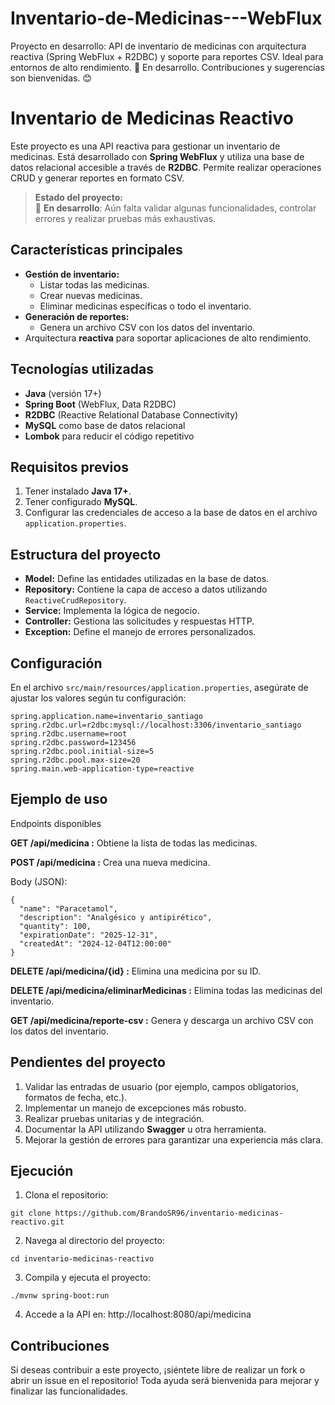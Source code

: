 # Inventario-de-Medicinas---WebFlux
Proyecto en desarrollo: API de inventario de medicinas con arquitectura reactiva (Spring WebFlux + R2DBC) y soporte para reportes CSV. Ideal para entornos de alto rendimiento. 🚀 En desarrollo. Contribuciones y sugerencias son bienvenidas. 😊

# Inventario de Medicinas Reactivo

Este proyecto es una API reactiva para gestionar un inventario de medicinas. Está desarrollado con **Spring WebFlux** y utiliza una base de datos relacional accesible a través de **R2DBC**. Permite realizar operaciones CRUD y generar reportes en formato CSV.

> **Estado del proyecto:**  
> 🚧 **En desarrollo**: Aún falta validar algunas funcionalidades, controlar errores y realizar pruebas más exhaustivas.

## **Características principales**
- **Gestión de inventario:**
  - Listar todas las medicinas.
  - Crear nuevas medicinas.
  - Eliminar medicinas específicas o todo el inventario.
- **Generación de reportes:**
  - Genera un archivo CSV con los datos del inventario.
- Arquitectura **reactiva** para soportar aplicaciones de alto rendimiento.

## **Tecnologías utilizadas**
- **Java** (versión 17+)
- **Spring Boot** (WebFlux, Data R2DBC)
- **R2DBC** (Reactive Relational Database Connectivity)
- **MySQL** como base de datos relacional
- **Lombok** para reducir el código repetitivo

## **Requisitos previos**
1. Tener instalado **Java 17+**.
2. Tener configurado **MySQL**.
3. Configurar las credenciales de acceso a la base de datos en el archivo `application.properties`.

## **Estructura del proyecto**
- **Model:** Define las entidades utilizadas en la base de datos.
- **Repository:** Contiene la capa de acceso a datos utilizando `ReactiveCrudRepository`.
- **Service:** Implementa la lógica de negocio.
- **Controller:** Gestiona las solicitudes y respuestas HTTP.
- **Exception:** Define el manejo de errores personalizados.

## **Configuración**
En el archivo `src/main/resources/application.properties`, asegúrate de ajustar los valores según tu configuración:
```properties
spring.application.name=inventario_santiago
spring.r2dbc.url=r2dbc:mysql://localhost:3306/inventario_santiago
spring.r2dbc.username=root
spring.r2dbc.password=123456
spring.r2dbc.pool.initial-size=5
spring.r2dbc.pool.max-size=20
spring.main.web-application-type=reactive
```
## **Ejemplo de uso**
Endpoints disponibles

**GET /api/medicina :** Obtiene la lista de todas las medicinas.

**POST /api/medicina :** Crea una nueva medicina.

Body (JSON):
```
{
  "name": "Paracetamol",
  "description": "Analgésico y antipirético",
  "quantity": 100,
  "expirationDate": "2025-12-31",
  "createdAt": "2024-12-04T12:00:00"
}
```
**DELETE /api/medicina/{id} :** Elimina una medicina por su ID.

**DELETE /api/medicina/eliminarMedicinas :** Elimina todas las medicinas del inventario.

**GET /api/medicina/reporte-csv :** Genera y descarga un archivo CSV con los datos del inventario.

## **Pendientes del proyecto**
1. Validar las entradas de usuario (por ejemplo, campos obligatorios, formatos de fecha, etc.).
2. Implementar un manejo de excepciones más robusto.
3. Realizar pruebas unitarias y de integración.
4. Documentar la API utilizando **Swagger** u otra herramienta.
5. Mejorar la gestión de errores para garantizar una experiencia más clara.

## **Ejecución**
1. Clona el repositorio:
```
git clone https://github.com/BrandoSR96/inventario-medicinas-reactivo.git
```
2. Navega al directorio del proyecto:
```
cd inventario-medicinas-reactivo
```
3. Compila y ejecuta el proyecto:
```
./mvnw spring-boot:run
```
4. Accede a la API en: http://localhost:8080/api/medicina

## **Contribuciones**
Si deseas contribuir a este proyecto, ¡siéntete libre de realizar un fork o abrir un issue en el repositorio!
Toda ayuda será bienvenida para mejorar y finalizar las funcionalidades.

